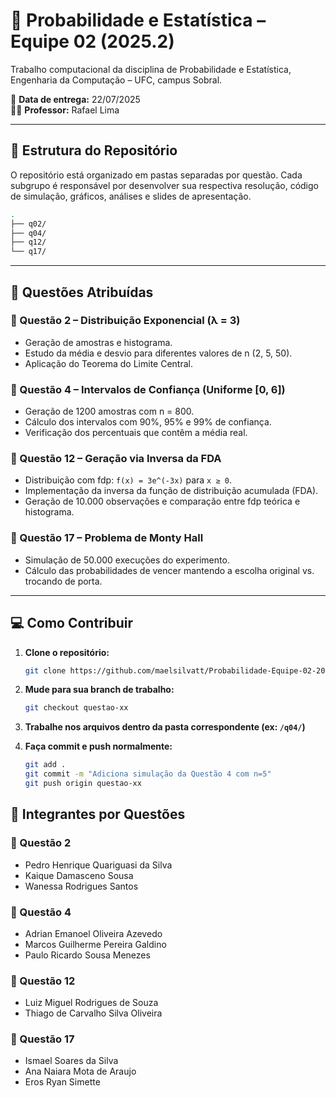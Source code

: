# 🧮 Probabilidade e Estatística – Equipe 02 (2025.2)

Trabalho computacional da disciplina de Probabilidade e Estatística, Engenharia da Computação – UFC, campus Sobral.

📅 **Data de entrega:** 22/07/2025  
👨‍🏫 **Professor:** Rafael Lima  

---

## 📁 Estrutura do Repositório

O repositório está organizado em pastas separadas por questão. Cada subgrupo é responsável por desenvolver sua respectiva resolução, código de simulação, gráficos, análises e slides de apresentação.

```bash
.
├── q02/
├── q04/
├── q12/
└── q17/
````

---

## 🔢 Questões Atribuídas

### 📘 Questão 2 – Distribuição Exponencial (λ = 3)

* Geração de amostras e histograma.
* Estudo da média e desvio para diferentes valores de n (2, 5, 50).
* Aplicação do Teorema do Limite Central.

### 📙 Questão 4 – Intervalos de Confiança (Uniforme \[0, 6])

* Geração de 1200 amostras com n = 800.
* Cálculo dos intervalos com 90%, 95% e 99% de confiança.
* Verificação dos percentuais que contêm a média real.

### 📗 Questão 12 – Geração via Inversa da FDA

* Distribuição com fdp: `f(x) = 3e^(-3x)` para `x ≥ 0`.
* Implementação da inversa da função de distribuição acumulada (FDA).
* Geração de 10.000 observações e comparação entre fdp teórica e histograma.

### 📕 Questão 17 – Problema de Monty Hall

* Simulação de 50.000 execuções do experimento.
* Cálculo das probabilidades de vencer mantendo a escolha original vs. trocando de porta.

---

## 💻 Como Contribuir

1. **Clone o repositório:**

   ```bash
   git clone https://github.com/maelsilvatt/Probabilidade-Equipe-02-2025.2.git
   ```

2. **Mude para sua branch de trabalho:**

   ```bash
   git checkout questao-xx
   ```

3. **Trabalhe nos arquivos dentro da pasta correspondente (ex: `/q04/`)**

4. **Faça commit e push normalmente:**

   ```bash
   git add .
   git commit -m "Adiciona simulação da Questão 4 com n=5"
   git push origin questao-xx
   ```

## 🧩 Integrantes por Questões

### 📘 Questão 2
- Pedro Henrique Quariguasi da Silva  
- Kaique Damasceno Sousa  
- Wanessa Rodrigues Santos  

### 📙 Questão 4
- Adrian Emanoel Oliveira Azevedo  
- Marcos Guilherme Pereira Galdino  
- Paulo Ricardo Sousa Menezes  

### 📗 Questão 12
- Luiz Miguel Rodrigues de Souza  
- Thiago de Carvalho Silva Oliveira  

### 📕 Questão 17
- Ismael Soares da Silva  
- Ana Naiara Mota de Araujo  
- Eros Ryan Simette  
